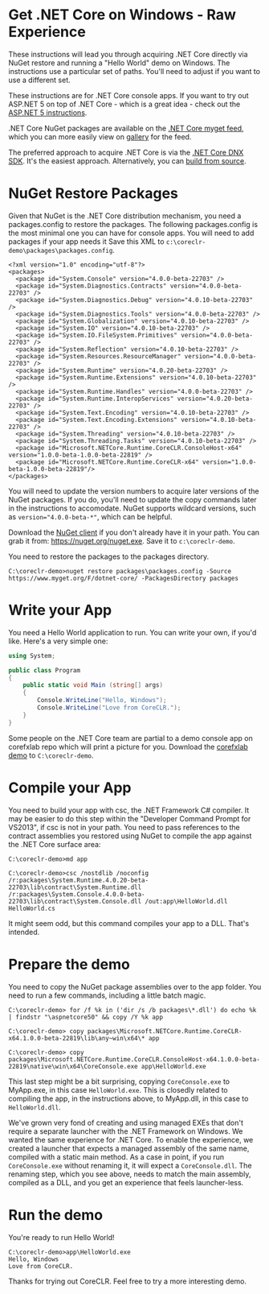 Get .NET Core on Windows - Raw Experience
=========================================

These instructions will lead you through acquiring .NET Core directly via NuGet restore and running a "Hello World" demo on Windows. The instructions use a particular set of paths. You'll need to adjust if you want to use a different set.

These instructions are for .NET Core console apps. If you want to try out ASP.NET 5 on top of .NET Core - which is a great idea - check out the [ASP.NET 5 instructions](https://github.com/aspnet/home).

.NET Core NuGet packages are available on the [.NET Core myget feed](https://www.myget.org/F/dotnet-core), which you can more easily view on [gallery](https://www.myget.org/gallery/dotnet-core) for the feed.

The preferred approach to acquire .NET Core is via the [.NET Core DNX SDK](get-dotnetcore-dnx-windows.md). It's the easiest approach. Alternatively, you can [build from source](windows-instructions.md). 

NuGet Restore Packages
======================

Given that NuGet is the .NET Core distribution mechanism, you need a packages.config to restore the packages. The following packages.config is the most minimal one you can have for console apps. You will need to add packages if your app needs it Save this XML to ```c:\coreclr-demo\packages\packages.config```.

```
<?xml version="1.0" encoding="utf-8"?>
<packages>
  <package id="System.Console" version="4.0.0-beta-22703" />
  <package id="System.Diagnostics.Contracts" version="4.0.0-beta-22703" />
  <package id="System.Diagnostics.Debug" version="4.0.10-beta-22703" />
  <package id="System.Diagnostics.Tools" version="4.0.0-beta-22703" />
  <package id="System.Globalization" version="4.0.10-beta-22703" />
  <package id="System.IO" version="4.0.10-beta-22703" />
  <package id="System.IO.FileSystem.Primitives" version="4.0.0-beta-22703" />
  <package id="System.Reflection" version="4.0.10-beta-22703" />
  <package id="System.Resources.ResourceManager" version="4.0.0-beta-22703" />
  <package id="System.Runtime" version="4.0.20-beta-22703" />
  <package id="System.Runtime.Extensions" version="4.0.10-beta-22703" />
  <package id="System.Runtime.Handles" version="4.0.0-beta-22703" />
  <package id="System.Runtime.InteropServices" version="4.0.20-beta-22703" />
  <package id="System.Text.Encoding" version="4.0.10-beta-22703" />
  <package id="System.Text.Encoding.Extensions" version="4.0.10-beta-22703" />
  <package id="System.Threading" version="4.0.10-beta-22703" />
  <package id="System.Threading.Tasks" version="4.0.10-beta-22703" />
  <package id="Microsoft.NETCore.Runtime.CoreCLR.ConsoleHost-x64" version="1.0.0-beta-1.0.0-beta-22819" />
  <package id="Microsoft.NETCore.Runtime.CoreCLR-x64" version="1.0.0-beta-1.0.0-beta-22819"/>
</packages>
```

You will need to update the version numbers to acquire later versions of the NuGet packages. If you do, you'll need to update the copy commands later in the instructions to accomodate. NuGet supports wildcard versions, such as ```version="4.0.0-beta-*"```, which can be helpful.

Download the [NuGet client](https://nuget.org/nuget.exe) if you don't already have it in your path. You can grab it from: https://nuget.org/nuget.exe. Save it to ```c:\coreclr-demo```.

You need to restore the packages to the packages directory.

	C:\coreclr-demo>nuget restore packages\packages.config -Source https://www.myget.org/F/dotnet-core/ -PackagesDirectory packages

Write your App
==============

You need a Hello World application to run. You can write your own, if you'd like. Here's a very simple one:

```csharp
using System;

public class Program
{
    public static void Main (string[] args)
    {
        Console.WriteLine("Hello, Windows");
        Console.WriteLine("Love from CoreCLR.");
    }   
} 
```

Some people on the .NET Core team are partial to a demo console app on corefxlab repo which will print a picture for you. Download the [corefxlab demo](https://raw.githubusercontent.com/dotnet/corefxlab/master/demos/CoreClrConsoleApplications/HelloWorld/HelloWorld.cs) to ```C:\coreclr-demo```.

Compile your App
================

You need to build your app with csc, the .NET Framework C# compiler. It may be easier to do this step within the "Developer Command Prompt for VS2013", if csc is not in your path. You need to pass references to the contract assemblies you restored using NuGet to compile the app against the .NET Core surface area:

	C:\coreclr-demo>md app

	C:\coreclr-demo>csc /nostdlib /noconfig /r:packages\System.Runtime.4.0.20-beta-22703\lib\contract\System.Runtime.dll /r:packages\System.Console.4.0.0-beta-22703\lib\contract\System.Console.dll /out:app\HelloWorld.dll HelloWorld.cs

It might seem odd, but this command compiles your app to a DLL. That's intended.

Prepare the demo
================

You need to copy the NuGet package assemblies over to the app folder. You need to run a few commands, including a little batch magic.

	C:\coreclr-demo> for /f %k in ('dir /s /b packages\*.dll') do echo %k | findstr "\aspnetcore50" && copy /Y %k app

	C:\coreclr-demo> copy packages\Microsoft.NETCore.Runtime.CoreCLR-x64.1.0.0-beta-22819\lib\any~win\x64\* app

	C:\coreclr-demo> copy packages\Microsoft.NETCore.Runtime.CoreCLR.ConsoleHost-x64.1.0.0-beta-22819\native\win\x64\CoreConsole.exe app\HelloWorld.exe

This last step might be a bit surprising, copying ```CoreConsole.exe``` to MyApp.exe, in this case ```HelloWorld.exe```. This is closedly related to compiling the app, in the instructions above, to MyApp.dll, in this case to ```HelloWorld.dll```. 

We've grown very fond of creating and using managed EXEs that don't require a separate launcher with the .NET Framework on Windows. We wanted the same experience for .NET Core. To enable the experience, we created a launcher that expects a managed assembly of the same name, compiled with a static main method. As a case in point, if you run ```CoreConsole.exe``` without renaming it, it will expect a ```CoreConsole.dll```. The renaming step, which you see above, needs to match the main assembly, compiled as a DLL, and you get an experience that feels launcher-less.

Run the demo
============

You're ready to run Hello World! 

	C:\coreclr-demo>app\HelloWorld.exe
	Hello, Windows
	Love from CoreCLR.
	
Thanks for trying out CoreCLR. Feel free to try a more interesting demo.